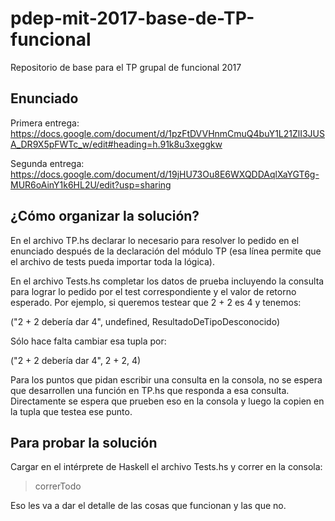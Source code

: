 # pdep-mit-2017-base-de-TP-funcional
Repositorio de base para el TP grupal de funcional 2017

## Enunciado
Primera entrega: https://docs.google.com/document/d/1pzFtDVVHnmCmuQ4buY1L21ZlI3JUSA_DR9X5pFWTc_w/edit#heading=h.91k8u3xeggkw

Segunda entrega: https://docs.google.com/document/d/19jHU73Ou8E6WXQDDAqlXaYGT6g-MUR6oAinY1k6HL2U/edit?usp=sharing


## ¿Cómo organizar la solución?
En el archivo TP.hs declarar lo necesario para resolver lo pedido en el enunciado después de la declaración del módulo TP (esa línea permite que el archivo de tests pueda importar toda la lógica).

En el archivo Tests.hs completar los datos de prueba incluyendo la consulta para lograr lo pedido por el test correspondiente y el valor de retorno esperado. Por ejemplo, si queremos testear que 2 + 2 es 4 y tenemos:

("2 + 2 debería dar 4", undefined, ResultadoDeTipoDesconocido)

Sólo hace falta cambiar esa tupla por:

("2 + 2 debería dar 4", 2 + 2, 4)

Para los puntos que pidan escribir una consulta en la consola, no se espera que desarrollen una función en TP.hs que responda a esa consulta. Directamente se espera que prueben eso en la consola y luego la copien en la tupla que testea ese punto.

## Para probar la solución
Cargar en el intérprete de Haskell el archivo Tests.hs y correr en la consola:
> correrTodo

Eso les va a dar el detalle de las cosas que funcionan y las que no.
